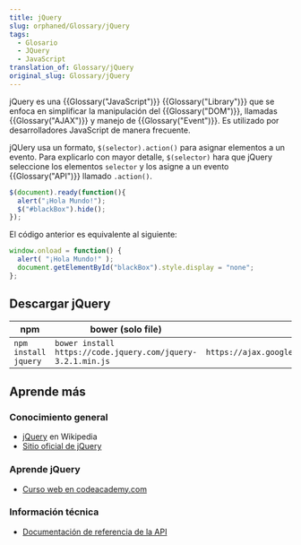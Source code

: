 ```yaml
---
title: jQuery
slug: orphaned/Glossary/jQuery
tags:
  - Glosario
  - JQuery
  - JavaScript
translation_of: Glossary/jQuery
original_slug: Glossary/jQuery
---
```


jQuery es una {{Glossary("JavaScript")}} {{Glossary("Library")}} que se enfoca en simplificar la manipulación del {{Glossary("DOM")}}, llamadas {{Glossary("AJAX")}} y manejo de {{Glossary("Event")}}. Es utilizado por desarrolladores JavaScript de manera frecuente.

jQUery usa un formato, `$(selector).action()` para asignar elementos a un evento. Para explicarlo con mayor detalle, `$(selector)` hara que jQuery seleccione los elementos `selector` y los asigne a un evento {{Glossary("API")}} llamado `.action()`.

```js
$(document).ready(function(){
  alert("¡Hola Mundo!");
  $("#blackBox").hide();
});
```

El código anterior es equivalente al siguiente:

```js
window.onload = function() {
  alert( "¡Hola Mundo!" );
  document.getElementById("blackBox").style.display = "none";
};
```

## Descargar jQuery

| **npm** | bower (solo file) | Google CDN |
| --- | --- | --- |
| `npm install jquery` | `bower install https://code.jquery.com/jquery-3.2.1.min.js` | `https://ajax.googleapis.com/ajax/libs/jquery/3.2.1/jquery.min.js` |

## Aprende más

### Conocimiento general

- [jQuery](https://es.wikipedia.org/wiki/jQuery) en Wikipedia
- [Sitio oficial de jQuery](http://jquery.com/)

### Aprende jQuery

- [Curso web en codeacademy.com](https://www.codecademy.com/learn/jquery)

### Información técnica

- [Documentación de referencia de la API](https://api.jquery.com/)
